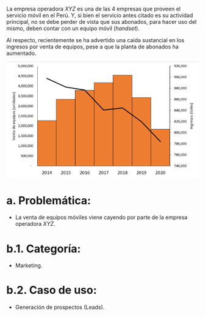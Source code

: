 La empresa operadora *XYZ* es una de las 4 empresas que proveen el servicio móvil en el Perú. Y, si bien el servicio antes citado es su actividad principal, no se debe perder de vista que sus abonados, para hacer uso del mismo, deben contar con un equipo móvil (*handset*).

Al respecto, recientemente se ha advertido una caída sustancial en los ingresos por venta de equipos, pese a que la planta de abonados ha aumentado.

<p align="center">
  <img src="Imagenes/Grafico_VentasIngresos.png" alt="Grafico JPF">
</p>

# a. Problemática:
  * La venta de equipos móviles viene cayendo por parte de la empresa operadora *XYZ*.

# b.1. Categoría:
  * Marketing.

# b.2. Caso de uso:
  * Generación de prospectos (Leads).